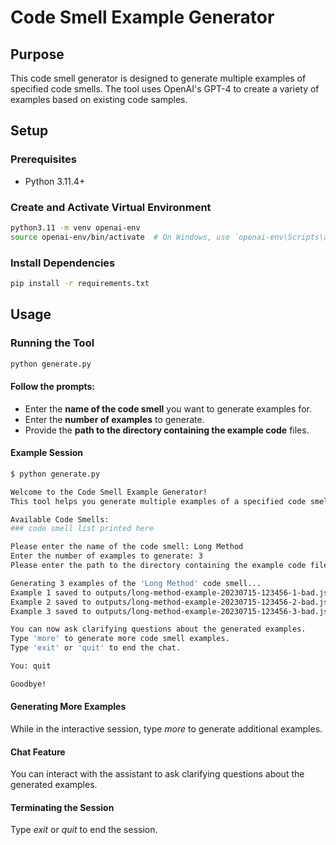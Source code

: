 # Code Smell Example Generator

## Purpose
This code smell generator is designed to generate multiple examples of specified code smells. The tool uses OpenAI's GPT-4 to create a variety of examples based on existing code samples.

## Setup
### Prerequisites
- Python 3.11.4+

### Create and Activate Virtual Environment
```bash
python3.11 -m venv openai-env
source openai-env/bin/activate  # On Windows, use `openai-env\Scripts\activate`
```

### Install Dependencies
```bash
pip install -r requirements.txt
```

## Usage

### Running the Tool

```bash
python generate.py
```

#### Follow the prompts:
- Enter the **name of the code smell** you want to generate examples for.
- Enter the **number of examples** to generate.
- Provide the **path to the directory containing the example code** files.

#### Example Session
```bash
$ python generate.py

Welcome to the Code Smell Example Generator!
This tool helps you generate multiple examples of a specified code smell.

Available Code Smells:
### code smell list printed here

Please enter the name of the code smell: Long Method
Enter the number of examples to generate: 3
Please enter the path to the directory containing the example code files: /path/to/examples

Generating 3 examples of the 'Long Method' code smell...
Example 1 saved to outputs/long-method-example-20230715-123456-1-bad.js
Example 2 saved to outputs/long-method-example-20230715-123456-2-bad.js
Example 3 saved to outputs/long-method-example-20230715-123456-3-bad.js

You can now ask clarifying questions about the generated examples.
Type 'more' to generate more code smell examples.
Type 'exit' or 'quit' to end the chat.

You: quit

Goodbye!
```

#### Generating More Examples
While in the interactive session, type _more_ to generate additional examples.

#### Chat Feature
You can interact with the assistant to ask clarifying questions about the generated examples. 

#### Terminating the Session
Type _exit_ or _quit_ to end the session.